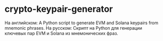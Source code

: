 # crypto-keypair-generator
На английском: A Python script to generate EVM and Solana keypairs from mnemonic phrases. На русском: Скрипт на Python для генерации ключевых пар EVM и Solana из мнемонических фраз.
